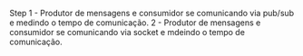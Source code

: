 Step 1 - Produtor de mensagens e consumidor se comunicando via pub/sub e medindo o tempo de comunicação.
2 - Produtor de mensagens e consumidor se comunicando via socket e mdeindo o tempo de comunicação.
